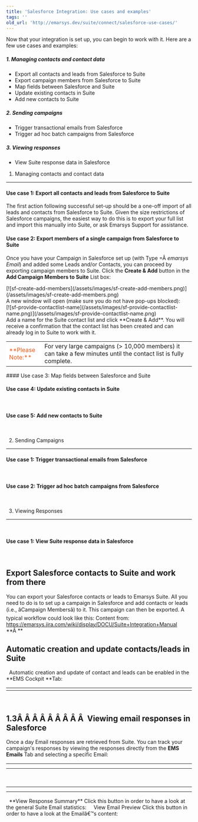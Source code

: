 ```yaml
---
title: 'Salesforce Integration: Use cases and examples'
tags: ''
old_url: 'http://emarsys.dev/suite/connect/salesforce-use-cases/'
---
```


Now that your integration is set up, you can begin to work with it. Here are a few use cases and examples:

##### 1. Managing contacts and contact data

- Export all contacts and leads from Salesforce to Suite
- Export campaign members from Salesforce to Suite
- Map fields between Salesforce and Suite
- Update existing contacts in Suite
- Add new contacts to Suite

##### 2. Sending campaigns

- Trigger transactional emails from Salesforce
- Trigger ad hoc batch campaigns from Salesforce

##### 3. Viewing responses

- View Suite response data in Salesforce

1. Managing contacts and contact data
-------------------------------------

#### Use case 1: Export all contacts and leads from Salesforce to Suite

 The first action following successful set-up should be a one-off import of all leads and contacts from Salesforce to Suite. Given the size restrictions of Salesforce campaigns, the easiest way to do this is to export your full list and import this manually into Suite, or ask Emarsys Support for assistance.

#### Use case 2: Export members of a single campaign from Salesforce to Suite

 Once you have your Campaign in Salesforce set up (with Type =Â *emarsys Email*) and added some Leads and/or Contacts, you can proceed by exporting campaign members to Suite. Click the **Create & Add** button in the **Add Campaign Members to Suite** List box:

<div class="row">[![sf-create-add-members](/assets/images/sf-create-add-members.png)](/assets/images/sf-create-add-members.png)</div> A new window will open (make sure you do not have pop-ups blocked):

<div class="row">[![sf-provide-contactlist-name](/assets/images/sf-provide-contactlist-name.png)](/assets/images/sf-provide-contactlist-name.png)</div> Add a name for the Suite contact list and click **Create & Add**. You will receive a confirmation that the contact list has been created and can already log in to Suite to work with it.

<table style="width: 100%;"><tbody><tr><td style="text-align: left; width: 80px; border-color: #fff; background-color: #fff; color: #eb5a19;">**Please Note:**</td> <td>For very large campaigns (> 10,000 members) it can take a few minutes until the contact list is fully complete.</td></tr></tbody></table><div class="row"></div>#### Use case 3: Map fields between Salesforce and Suite

#### 

#### Use case 4: Update existing contacts in Suite

  

#### Use case 5: Add new contacts to Suite

  

2. Sending Campaigns
--------------------

#### Use case 1: Trigger transactional emails from Salesforce

  

#### Use case 2: Trigger ad hoc batch campaigns from Salesforce

      

3. Viewing Responses
--------------------

  

#### Use case 1: View Suite response data in Salesforce

    

Export Salesforce contacts to Suite and work from there
-------------------------------------------------------

 You can export your Salesforce contacts or leads to Emarsys Suite. All you need to do is to set up a campaign in Salesforce and add contacts or leads (i.e., â&#128;&#156;Campaign Membersâ&#128;&#157;) to it. This campaign can then be exported. A typical workflow could look like this: Content from: https://emarsys.jira.com/wiki/display/DOCU/Suite+Integration+Manual <a name="_Toc336876733"></a>     **Â **

Automatic creation and update contacts/leads in Suite
-----------------------------------------------------

   Automatic creation and update of contact and leads can be enabled in the **EMS Cockpit **Tab:

<table><tbody><tr><td width="761"></td></tr></tbody></table>  

<a name="_Toc287085508"></a>1.3Â Â Â Â Â Â Â Â Â  Viewing email responses in Salesforce
---------------------------------------------------------------------------------------

 Once a day Email responses are retrieved from Suite. You can track your campaign's responses by viewing the responses directly from the **EMS Emails** Tab and selecting a specific Email:

<table><tbody><tr><td width="702"></td> </tr><tr><td width="702"></td></tr></tbody></table>  

<table><tbody><tr><td width="702"></td> </tr><tr><td width="702"></td></tr></tbody></table>   **View Response Summary** Click this button in order to have a look at the general Suite Email statistics:     View Email Preview Click this button in order to have a look at the Emailâ&#128;&#153;s content:  